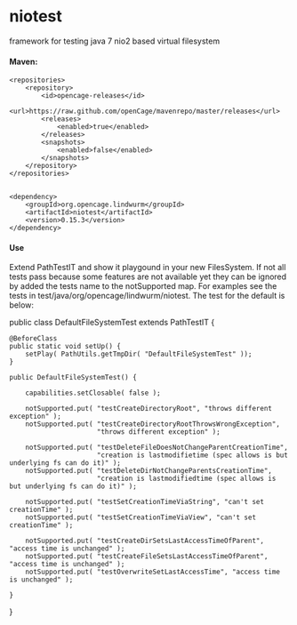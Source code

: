 niotest
=======

framework for testing java 7 nio2 based virtual filesystem

#### Maven:

    <repositories>
        <repository>
            <id>opencage-releases</id>
                <url>https://raw.github.com/openCage/mavenrepo/master/releases</url>
            <releases>
                <enabled>true</enabled>
            </releases>
            <snapshots>
                <enabled>false</enabled>
            </snapshots>
        </repository>
    </repositories>


    <dependency>
        <groupId>org.opencage.lindwurm</groupId>
        <artifactId>niotest</artifactId>
        <version>0.15.3</version>
    </dependency>

#### Use

Extend PathTestIT and show it playgound in your new FilesSystem.
If not all tests pass because some features are not available yet they can be ignored by added the tests name to the notSupported map. For examples see the tests in test/java/org/opencage/lindwurm/niotest. The test for the default is below:


public class DefaultFileSystemTest extends PathTestIT {

    @BeforeClass
    public static void setUp() {
        setPlay( PathUtils.getTmpDir( "DefaultFileSystemTest" ));
    }

    public DefaultFileSystemTest() {

        capabilities.setClosable( false );

        notSupported.put( "testCreateDirectoryRoot", "throws different exception" );
        notSupported.put( "testCreateDirectoryRootThrowsWrongException", 
                          "throws different exception" );

        notSupported.put( "testDeleteFileDoesNotChangeParentCreationTime", 
                          "creation is lastmodifietime (spec allows is but underlying fs can do it)" );
        notSupported.put( "testDeleteDirNotChangeParentsCreationTime", 
                          "creation is lastmodifiedtime (spec allows is but underlying fs can do it)" );

        notSupported.put( "testSetCreationTimeViaString", "can't set creationTime" );
        notSupported.put( "testSetCreationTimeViaView", "can't set creationTime" );

        notSupported.put( "testCreateDirSetsLastAccessTimeOfParent", "access time is unchanged" );
        notSupported.put( "testCreateFileSetsLastAccessTimeOfParent", "access time is unchanged" );
        notSupported.put( "testOverwriteSetLastAccessTime", "access time is unchanged" );

    }
}


